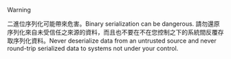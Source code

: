 > [!WARNING]
> <span data-ttu-id="c0fb2-101">二進位序列化可能帶來危害。</span><span class="sxs-lookup"><span data-stu-id="c0fb2-101">Binary serialization can be dangerous.</span></span> <span data-ttu-id="c0fb2-102">請勿還原序列化來自未受信任之來源的資料，而且也不要在不在您控制之下的系統間反覆存取序列化資料。</span><span class="sxs-lookup"><span data-stu-id="c0fb2-102">Never deserialize data from an untrusted source and never round-trip serialized data to systems not under your control.</span></span>